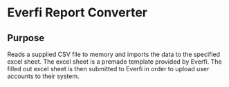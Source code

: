 # Everfi Report Converter

## Purpose

Reads a supplied CSV file to memory and imports the data to the specified excel sheet. The excel sheet is a premade template provided by Everfi.
The filled out excel sheet is then submitted to Everfi in order to upload user accounts to their system.